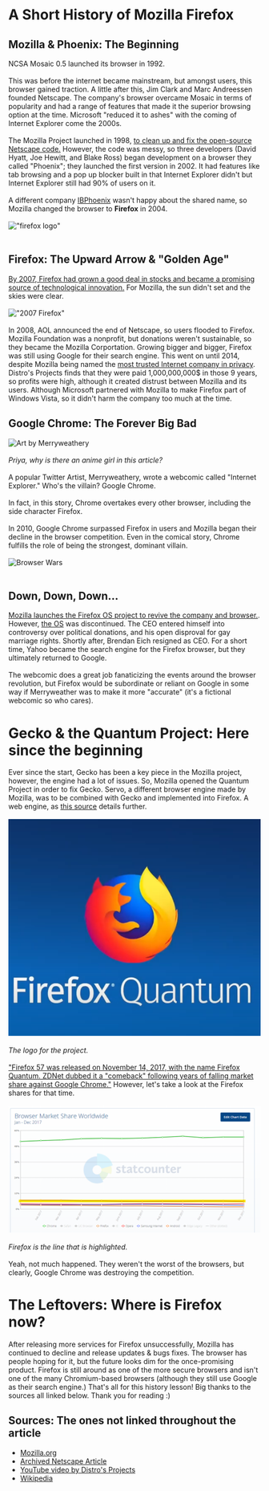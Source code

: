 # A Short History of Mozilla Firefox

## Mozilla & Phoenix: The Beginning
NCSA Mosaic 0.5 launched its browser in 1992. <br><br>
This was before the internet became mainstream, but amongst users, this browser gained traction. A little after this, Jim Clark and Marc Andreessen founded Netscape. The company's browser overcame Mosaic in terms of popularity and had a range of features that made it the superior browsing option at the time. Microsoft "reduced it to ashes" with the coming of Internet Explorer come the 2000s. <br><br>
The Mozilla Project launched in 1998, [to clean up and fix the open-source Netscape code.](https://web.archive.org/web/20021001071727/wp.netscape.com/newsref/pr/newsrelease558.html) However, the code was messy, so three developers (David Hyatt, Joe Hewitt, and Blake Ross) began development on a browser they called "Phoenix"; they launched the first version in 2002. It had features like tab browsing and a pop up blocker built in that Internet Explorer didn't but Internet Explorer still had 90% of users on it. <br><br>
A different company [IBPhoenix](https://www.ibphoenix.com/) wasn't happy about the shared name, so Mozilla changed the browser to **Firefox** in 2004. <br><br>
!["firefox logo"](https://external-preview.redd.it/Y-EvkdNXe-bbGAhYHDcRgiJxZlQnRLq4NWZw5ndngXc.jpg?width=640&crop=smart&auto=webp&s=33f390be5f8b2cc5387278cb72add9d301a48e2b)<br><br>

## Firefox: The Upward Arrow & "Golden Age"
[By 2007, Firefox had grown a good deal in stocks and became a promising source of technological innovation.](https://blog.mozilla.org/press/2006/12/the-world-economic-forum-announces-technology-pioneers-2007-mozilla-selected/) For Mozilla, the sun didn't set and the skies were clear. <br><br>
!["2007 Firefox"](https://i1.wp.com/animedumpling.com/wp-content/uploads/2007/09/firefox-2.png?fit=800%2C600)<br><br>
In 2008, AOL announced the end of Netscape, so users flooded to Firefox. Mozilla Foundation was a nonprofit, but donations weren't sustainable, so they became the Mozilla Corportation. Growing bigger and bigger, Firefox was still using Google for their search engine. This went on until 2014, despite Mozilla being named the [most trusted Internet company in privacy](https://blog.mozilla.org/theden/2013/02/06/mozilla-is-most-trusted-internet-company-in-privacy/). Distro's Projects finds that they were paid 1,000,000,000$ in those 9 years, so profits were high, although it created distrust between Mozilla and its users. Although Microsoft partnered with Mozilla to make Firefox part of Windows Vista, so it didn't harm the company too much at the time.

## Google Chrome: The Forever Big Bad
![Art by Merryweathery](https://external-content.duckduckgo.com/iu/?u=https%3A%2F%2Fimg2.reactor.cc%2Fpics%2Fpost%2Ffull%2Fmerryweatherey-Google-Chrome-Google-R-Merryweather-4982207.jpeg&f=1&nofb=1&ipt=184e23eb7194a4ad10b9128a860b3bdf890e2c7ff5898792163358d5f8830cfd&ipo=images)<br><br>
*Priya, why is there an anime girl in this article?* <br><br>
A popular Twitter Artist, Merryweathery, wrote a webcomic called "Internet Explorer." Who's the villain? Google Chrome. <br><br>
In fact, in this story, Chrome overtakes every other browser, including the side character Firefox. <br><br>
In 2010, Google Chrome surpassed Firefox in users and Mozilla began their decline in the browser competition. Even in the comical story, Chrome fulfills the role of being the strongest, dominant villain. <br><br>
![Browser Wars](https://s.marketwatch.com/public/resources/images/MW-BY010_browse_MG_20140401091007.jpg)<br><br>

## Down, Down, Down...
[Mozilla launches the Firefox OS project to revive the company and browser.](https://groups.google.com/forum/?fromgroups=#!searchin/mozilla.dev.platform/booting$20to$20the$20web/mozilla.dev.platform/dmip1GpD5II/CzJSSUMq5HsJ). However, [the OS](https://en.wikipedia.org/wiki/Firefox_OS) was discontinued. The CEO entered himself into controversy over political donations, and his open disproval for gay marriage rights. Shortly after, Brendan Eich resigned as CEO. For a short time, Yahoo became the search engine for the Firefox browser, but they ultimately returned to Google. <br><br>
The webcomic does a great job fanaticizing the events around the browser revolution, but Firefox would be subordinate or reliant on Google in some way if Merryweather was to make it more "accurate" (it's a fictional webcomic so who cares).

# Gecko & the Quantum Project: Here since the beginning
Ever since the start, Gecko has been a key piece in the Mozilla project, however, the engine had a lot of issues. So, Mozilla opened the Quantum Project in order to fix Gecko. Servo, a different browser engine made by Mozilla, was to be combined with Gecko and implemented into Firefox. A web engine, as [this source](https://wiki.mozilla.org/Quantum) details further. <br><br>
!["Firefox Quantum"](https://github.com/CaptainSapphire/PH-s-Blog/blob/main/assets/February%202025/firefoxquantum.png?raw=true)<br><br>
*The logo for the project.* <br><br>
["Firefox 57 was released on November 14, 2017, with the name Firefox Quantum. ZDNet dubbed it a "comeback" following years of falling market share against Google Chrome."](https://en.wikipedia.org/wiki/Firefox_version_history#:~:text=Firefox%2057%20was%20released%20on,market%20share%20against%20Google%20Chrome.) However, let's take a look at the Firefox shares for that time. <br><br>
![Firefox Shares for 2017](https://github.com/CaptainSapphire/PH-s-Blog/blob/main/assets/February%202025/firefoxshares.png?raw=true)<br><br>
*Firefox is the line that is highlighted.* <br><br>
Yeah, not much happened. They weren't the worst of the browsers, but clearly, Google Chrome was destroying the competition. 

# The Leftovers: Where is Firefox now?
After releasing more services for Firefox unsuccessfully, Mozilla has continued to decline and release updates & bugs fixes. The browser has people hoping for it, but the future looks dim for the once-promising product. Firefox is still around as one of the more secure browsers and isn't one of the many Chromium-based browsers (although they still use Google as their search engine.) That's all for this history lesson! Big thanks to the sources all linked below. Thank you for reading :)

## Sources: The ones not linked throughout the article
- [Mozilla.org](https://www.mozilla.org/en-US/about/history/)
- [Archived Netscape Article](https://web.archive.org/web/20021001071727/wp.netscape.com/newsref/pr/newsrelease558.html)
- [YouTube video by Distro's Projects](https://www.youtube.com/watch?v=1qUlxXTp-ko)
- [Wikipedia](https://wiki.mozilla.org/Timeline)
